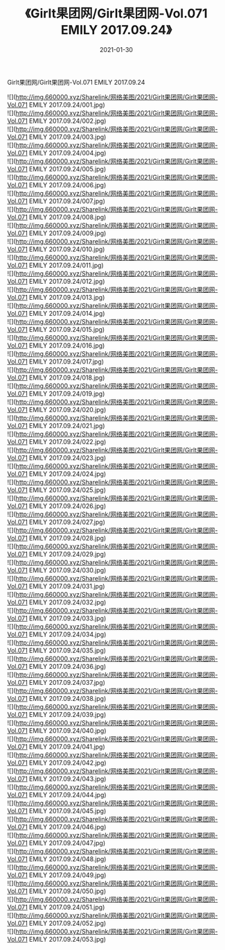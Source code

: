 ﻿---
layout: post
title:  《Girlt果团网/Girlt果团网-Vol.071 EMILY 2017.09.24》
date:   2021-01-30
img: http://img.660000.xyz/Sharelink/网络美图/2021/Girlt果团网/Girlt果团网-Vol.071 EMILY 2017.09.24/000.jpg
categories: [美女, 清纯, 唯美]
---

Girlt果团网/Girlt果团网-Vol.071 EMILY 2017.09.24

 ![](http://img.660000.xyz/Sharelink/网络美图/2021/Girlt果团网/Girlt果团网-Vol.071 EMILY 2017.09.24/001.jpg) <br>![](http://img.660000.xyz/Sharelink/网络美图/2021/Girlt果团网/Girlt果团网-Vol.071 EMILY 2017.09.24/002.jpg) <br>![](http://img.660000.xyz/Sharelink/网络美图/2021/Girlt果团网/Girlt果团网-Vol.071 EMILY 2017.09.24/003.jpg) <br>![](http://img.660000.xyz/Sharelink/网络美图/2021/Girlt果团网/Girlt果团网-Vol.071 EMILY 2017.09.24/004.jpg) <br>![](http://img.660000.xyz/Sharelink/网络美图/2021/Girlt果团网/Girlt果团网-Vol.071 EMILY 2017.09.24/005.jpg) <br>![](http://img.660000.xyz/Sharelink/网络美图/2021/Girlt果团网/Girlt果团网-Vol.071 EMILY 2017.09.24/006.jpg) <br>![](http://img.660000.xyz/Sharelink/网络美图/2021/Girlt果团网/Girlt果团网-Vol.071 EMILY 2017.09.24/007.jpg) <br>![](http://img.660000.xyz/Sharelink/网络美图/2021/Girlt果团网/Girlt果团网-Vol.071 EMILY 2017.09.24/008.jpg) <br>![](http://img.660000.xyz/Sharelink/网络美图/2021/Girlt果团网/Girlt果团网-Vol.071 EMILY 2017.09.24/009.jpg) <br>![](http://img.660000.xyz/Sharelink/网络美图/2021/Girlt果团网/Girlt果团网-Vol.071 EMILY 2017.09.24/010.jpg) <br>![](http://img.660000.xyz/Sharelink/网络美图/2021/Girlt果团网/Girlt果团网-Vol.071 EMILY 2017.09.24/011.jpg) <br>![](http://img.660000.xyz/Sharelink/网络美图/2021/Girlt果团网/Girlt果团网-Vol.071 EMILY 2017.09.24/012.jpg) <br>![](http://img.660000.xyz/Sharelink/网络美图/2021/Girlt果团网/Girlt果团网-Vol.071 EMILY 2017.09.24/013.jpg) <br>![](http://img.660000.xyz/Sharelink/网络美图/2021/Girlt果团网/Girlt果团网-Vol.071 EMILY 2017.09.24/014.jpg) <br>![](http://img.660000.xyz/Sharelink/网络美图/2021/Girlt果团网/Girlt果团网-Vol.071 EMILY 2017.09.24/015.jpg) <br>![](http://img.660000.xyz/Sharelink/网络美图/2021/Girlt果团网/Girlt果团网-Vol.071 EMILY 2017.09.24/016.jpg) <br>![](http://img.660000.xyz/Sharelink/网络美图/2021/Girlt果团网/Girlt果团网-Vol.071 EMILY 2017.09.24/017.jpg) <br>![](http://img.660000.xyz/Sharelink/网络美图/2021/Girlt果团网/Girlt果团网-Vol.071 EMILY 2017.09.24/018.jpg) <br>![](http://img.660000.xyz/Sharelink/网络美图/2021/Girlt果团网/Girlt果团网-Vol.071 EMILY 2017.09.24/019.jpg) <br>![](http://img.660000.xyz/Sharelink/网络美图/2021/Girlt果团网/Girlt果团网-Vol.071 EMILY 2017.09.24/020.jpg) <br>![](http://img.660000.xyz/Sharelink/网络美图/2021/Girlt果团网/Girlt果团网-Vol.071 EMILY 2017.09.24/021.jpg) <br>![](http://img.660000.xyz/Sharelink/网络美图/2021/Girlt果团网/Girlt果团网-Vol.071 EMILY 2017.09.24/022.jpg) <br>![](http://img.660000.xyz/Sharelink/网络美图/2021/Girlt果团网/Girlt果团网-Vol.071 EMILY 2017.09.24/023.jpg) <br>![](http://img.660000.xyz/Sharelink/网络美图/2021/Girlt果团网/Girlt果团网-Vol.071 EMILY 2017.09.24/024.jpg) <br>![](http://img.660000.xyz/Sharelink/网络美图/2021/Girlt果团网/Girlt果团网-Vol.071 EMILY 2017.09.24/025.jpg) <br>![](http://img.660000.xyz/Sharelink/网络美图/2021/Girlt果团网/Girlt果团网-Vol.071 EMILY 2017.09.24/026.jpg) <br>![](http://img.660000.xyz/Sharelink/网络美图/2021/Girlt果团网/Girlt果团网-Vol.071 EMILY 2017.09.24/027.jpg) <br>![](http://img.660000.xyz/Sharelink/网络美图/2021/Girlt果团网/Girlt果团网-Vol.071 EMILY 2017.09.24/028.jpg) <br>![](http://img.660000.xyz/Sharelink/网络美图/2021/Girlt果团网/Girlt果团网-Vol.071 EMILY 2017.09.24/029.jpg) <br>![](http://img.660000.xyz/Sharelink/网络美图/2021/Girlt果团网/Girlt果团网-Vol.071 EMILY 2017.09.24/030.jpg) <br>![](http://img.660000.xyz/Sharelink/网络美图/2021/Girlt果团网/Girlt果团网-Vol.071 EMILY 2017.09.24/031.jpg) <br>![](http://img.660000.xyz/Sharelink/网络美图/2021/Girlt果团网/Girlt果团网-Vol.071 EMILY 2017.09.24/032.jpg) <br>![](http://img.660000.xyz/Sharelink/网络美图/2021/Girlt果团网/Girlt果团网-Vol.071 EMILY 2017.09.24/033.jpg) <br>![](http://img.660000.xyz/Sharelink/网络美图/2021/Girlt果团网/Girlt果团网-Vol.071 EMILY 2017.09.24/034.jpg) <br>![](http://img.660000.xyz/Sharelink/网络美图/2021/Girlt果团网/Girlt果团网-Vol.071 EMILY 2017.09.24/035.jpg) <br>![](http://img.660000.xyz/Sharelink/网络美图/2021/Girlt果团网/Girlt果团网-Vol.071 EMILY 2017.09.24/036.jpg) <br>![](http://img.660000.xyz/Sharelink/网络美图/2021/Girlt果团网/Girlt果团网-Vol.071 EMILY 2017.09.24/037.jpg) <br>![](http://img.660000.xyz/Sharelink/网络美图/2021/Girlt果团网/Girlt果团网-Vol.071 EMILY 2017.09.24/038.jpg) <br>![](http://img.660000.xyz/Sharelink/网络美图/2021/Girlt果团网/Girlt果团网-Vol.071 EMILY 2017.09.24/039.jpg) <br>![](http://img.660000.xyz/Sharelink/网络美图/2021/Girlt果团网/Girlt果团网-Vol.071 EMILY 2017.09.24/040.jpg) <br>![](http://img.660000.xyz/Sharelink/网络美图/2021/Girlt果团网/Girlt果团网-Vol.071 EMILY 2017.09.24/041.jpg) <br>![](http://img.660000.xyz/Sharelink/网络美图/2021/Girlt果团网/Girlt果团网-Vol.071 EMILY 2017.09.24/042.jpg) <br>![](http://img.660000.xyz/Sharelink/网络美图/2021/Girlt果团网/Girlt果团网-Vol.071 EMILY 2017.09.24/043.jpg) <br>![](http://img.660000.xyz/Sharelink/网络美图/2021/Girlt果团网/Girlt果团网-Vol.071 EMILY 2017.09.24/044.jpg) <br>![](http://img.660000.xyz/Sharelink/网络美图/2021/Girlt果团网/Girlt果团网-Vol.071 EMILY 2017.09.24/045.jpg) <br>![](http://img.660000.xyz/Sharelink/网络美图/2021/Girlt果团网/Girlt果团网-Vol.071 EMILY 2017.09.24/046.jpg) <br>![](http://img.660000.xyz/Sharelink/网络美图/2021/Girlt果团网/Girlt果团网-Vol.071 EMILY 2017.09.24/047.jpg) <br>![](http://img.660000.xyz/Sharelink/网络美图/2021/Girlt果团网/Girlt果团网-Vol.071 EMILY 2017.09.24/048.jpg) <br>![](http://img.660000.xyz/Sharelink/网络美图/2021/Girlt果团网/Girlt果团网-Vol.071 EMILY 2017.09.24/049.jpg) <br>![](http://img.660000.xyz/Sharelink/网络美图/2021/Girlt果团网/Girlt果团网-Vol.071 EMILY 2017.09.24/050.jpg) <br>![](http://img.660000.xyz/Sharelink/网络美图/2021/Girlt果团网/Girlt果团网-Vol.071 EMILY 2017.09.24/051.jpg) <br>![](http://img.660000.xyz/Sharelink/网络美图/2021/Girlt果团网/Girlt果团网-Vol.071 EMILY 2017.09.24/052.jpg) <br>![](http://img.660000.xyz/Sharelink/网络美图/2021/Girlt果团网/Girlt果团网-Vol.071 EMILY 2017.09.24/053.jpg) <br>